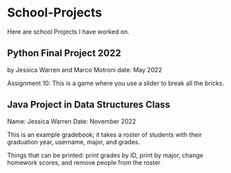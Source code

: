 # School-Projects
Here are school Projects I have worked on.

## Python Final Project 2022
by Jessica Warren and Marco Motroni
date: May 2022

Assignment 10:
This is a game where you use a slider to break all the bricks.


## Java Project in Data Structures Class
Name: Jessica Warren
Date: November 2022

<p>This is an example gradebook; it takes a roster of students with their graduation year, username, major, and grades.</p>
<p> Things that can be printed: print grades by ID, print by major, change homework scores, and remove people from the roster</p>

